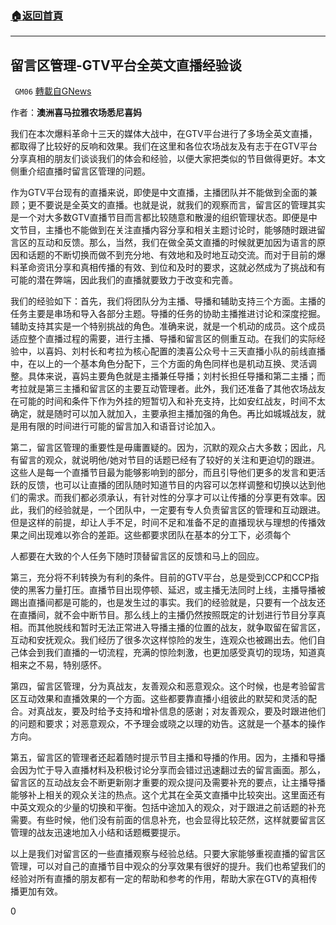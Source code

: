 ###  [:house:返回首頁](https://github.com/ourhimalayas/txt)
---

## 留言区管理-GTV平台全英文直播经验谈
` GM06` [轉載自GNews](https://gnews.org/zh-hans/538312/)

作者：**澳洲喜马拉雅农场悉尼喜妈**

我们在本次爆料革命十三天的媒体大战中，在GTV平台进行了多场全英文直播，都取得了比较好的反响和效果。我们在这里和各位农场战友及有志于在GTV平台分享真相的朋友们谈谈我们的体会和经验，以便大家把类似的节目做得更好。本文侧重介绍直播时留言区管理的问题。

作为GTV平台现有的直播来说，即使是中文直播，主播团队并不能做到全面的兼顾；更不要说是全英文的直播。也就是说，就我们的观察而言，留言区的管理其实是一个对大多数GTV直播节目而言都比较随意和散漫的组织管理状态。即便是中文节目，主播也不能做到在关注直播内容分享和相关主题讨论时，能够随时跟进留言区的互动和反馈。那么，当然，我们在做全英文直播的时候就更加因为语言的原因和话题的不断切换而做不到充分地、有效地和及时地互动交流。而对于目前的爆料革命资讯分享和真相传播的有效、到位和及时的要求，这就必然成为了挑战和有可能的潜在弊端，因此我们的直播就要致力于改变和完善。

我们的经验如下：首先，我们将团队分为主播、导播和辅助支持三个方面。主播的任务主要是串场和导入各部分主题。导播的任务的协助主播推进讨论和深度挖掘。辅助支持其实是一个特别挑战的角色。准确来说，就是一个机动的成员。这个成员适应整个直播过程的需要，进行主播、导播和留言区的侧重互动。在我们的实际经验中，以喜妈、刘村长和考拉为核心配置的澳喜公众号十三天直播小队的前线直播中，在以上的一个基本角色分配下，三个方面的角色同样也是机动互换、灵活调整。具体来说，喜妈主要角色就是主播兼任导播；刘村长担任导播和第二主播；而考拉就是第三主播和留言区的主要互动管理者。此外，我们还准备了其他农场战友在可能的时间和条件下作为外挂的短暂切入和补充支持，比如安红战友，时间不太确定，就是随时可以加入就加入，主要承担主播加强的角色。再比如城城战友，就是用有限的时间进行可能的留言加入和语音讨论加入。

第二，留言区管理的重要性是毋庸置疑的。因为，沉默的观众占大多数；因此，凡有留言的观众，就说明他/她对节目的话题已经有了较好的关注和更迫切的跟进。这些人是每一个直播节目最为能够影响到的部分，而且引导他们更多的发言和更活跃的反馈，也可以让直播的团队随时知道节目的内容可以怎样调整和切换以达到他们的需求。而我们都必须承认，有针对性的分享才可以让传播的分享更有效率。因此，我们的经验就是，一个团队中，一定要有专人负责留言区的管理和互动跟进。但是这样的前提，却让人手不足，时间不足和准备不足的直播现状与理想的传播效果之间出现难以弥合的差距。这些都要求团队在基本的分工下，必须每个

人都要在大致的个人任务下随时顶替留言区的反馈和马上的回应。

第三，充分将不利转换为有利的条件。目前的GTV平台，总是受到CCP和CCP指使的黑客力量打压。直播节目出现停顿、延迟，或主播无法同时上线，主播导播被踢出直播间都是可能的，也是发生过的事实。我们的经验就是，只要有一个战友还在直播间，就不会中断节目。那么线上的主播仍然按照既定的计划进行节目分享真相。而其他脱线和暂时无法正常进入导播主播的位置的战友，就争取留在留言区，互动和安抚观众。我们经历了很多次这样惊险的发生，连观众也被踢出去。他们自己体会到我们直播的一切流程，充满的惊险刺激，也更加感受真切的现场，知道真相来之不易，特别感怀。

第四，留言区管理，分为真战友，友善观众和恶意观众。这个时候，也是考验留言区互动效果和直播效果的一个方面。这些都要靠直播小组彼此的默契和灵活的配合。对真战友，要及时给予支持和增补信息的感谢；对友善观众，要及时跟进他们的问题和要求；对恶意观众，不予理会或晓之以理的劝告。这就是一个基本的操作方向。

第五，留言区的管理者还起着随时提示节目主播和导播的作用。因为，主播和导播会因为忙于导入直播材料及积极讨论分享而会错过迅速翻过去的留言画面。那么，留言区的互动战友会不断更新刚才重要的观众提问及需要补充的要点，让主播导播能够补上相关的观众关注的热点。这个尤其在全英文直播中比较突出。这里面还有中英文观众的少量的切换和平衡。包括中途加入的观众，对于跟进之前话题的补充需要。有些时候，他们没有前面的信息补充，也会显得比较茫然，这样就要留言区管理的战友迅速地加入小结和话题概要提示。

以上是我们对留言区的一些直播观察与经验总结。只要大家能够重视直播的留言区管理，可以对自己的直播节目中观众的分享效果有很好的提升。我们也希望我们的经验对所有直播的朋友都有一定的帮助和参考的作用，帮助大家在GTV的真相传播更加有效。

0

